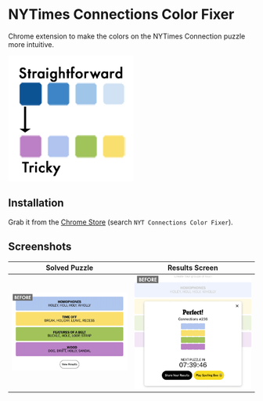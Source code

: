 # NYTimes Connections Color Fixer

Chrome extension to make the colors on the NYTimes Connection puzzle more intuitive.

![NYTimes Connections Color Fixer](logos/logo.png "Color Fixer")

## Installation
Grab it from the [Chrome Store](https://chromewebstore.google.com/detail/iobmefphfghmcobejikblclbjdcghoch) (search `NYT Connections Color Fixer`).

## Screenshots
| Solved Puzzle                                           | Results Screen                                                |
|---------------------------------------------------------|---------------------------------------------------------------|
| ![Solved puzzle](screenshots/end-animated.gif "Solved") | ![Results screen](screenshots/results-animated.gif "Results") |